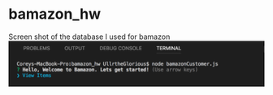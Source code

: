 # bamazon_hw
Screen shot of the database I used for bamazon
![Alt text](images/customerStart.png?raw=true "Screen shot of the database I used for bamazon")
